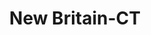 ---
title: New Britain-CT
slug: new-britain-ct
f_state:
- cms/state/connecticut.md
f_locations:
- cms/payday-loan/check-stop-inc-14059.md
- cms/payday-loan/check-stop-inc-14061.md
- cms/payday-loan/connecticut-state-check-cashing-service-15291.md
- cms/payday-loan/connecticut-state-check-cashing-service-15292.md
- cms/payday-loan/connecticut-state-check-cashing-services-inc-15296.md
- cms/payday-loan/west-main-check-cashing-28703.md
updated-on: '2024-05-30T13:41:28.615Z'
created-on: '2024-05-30T13:41:28.615Z'
published-on: '2024-05-30T13:54:32.469Z'
f_city: New Britain
layout: '[city].html'
tags: city
---